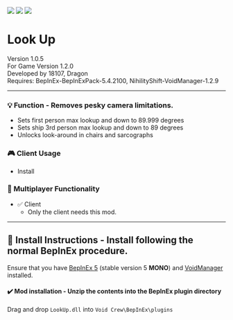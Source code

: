 [![](https://img.shields.io/badge/-Nihility_Shift-111111?style=just-the-label&logo=github&labelColor=24292f)](https://github.com/Nihility-Shift)
![](https://img.shields.io/badge/Game%20Version-1.2.0-111111?style=flat&labelColor=24292f&color=111111)
[![](https://img.shields.io/discord/1180651062550593536.svg?&logo=discord&logoColor=ffffff&style=flat&label=Discord&labelColor=24292f&color=111111)](https://discord.gg/g2u5wpbMGu "Void Crew Modding Discord")

# Look Up

Version 1.0.5  
For Game Version 1.2.0  
Developed by 18107, Dragon  
Requires: BepInEx-BepInExPack-5.4.2100, NihilityShift-VoidManager-1.2.9


---------------------

### 💡 Function - **Removes pesky camera limitations.**

- Sets first person max lookup and down to 89.999 degrees
- Sets ship 3rd person max lookup and down to 89 degrees
- Unlocks look-around in chairs and sarcographs


### 🎮 Client Usage

- Install

### 👥 Multiplayer Functionality

- ✅ Client
  - Only the client needs this mod.

---------------------

## 🔧 Install Instructions - **Install following the normal BepInEx procedure.**

Ensure that you have [BepInEx 5](https://thunderstore.io/c/void-crew/p/BepInEx/BepInExPack/) (stable version 5 **MONO**) and [VoidManager](https://thunderstore.io/c/void-crew/p/NihilityShift/VoidManager/) installed.

#### ✔️ Mod installation - **Unzip the contents into the BepInEx plugin directory**

Drag and drop `LookUp.dll` into `Void Crew\BepInEx\plugins`
